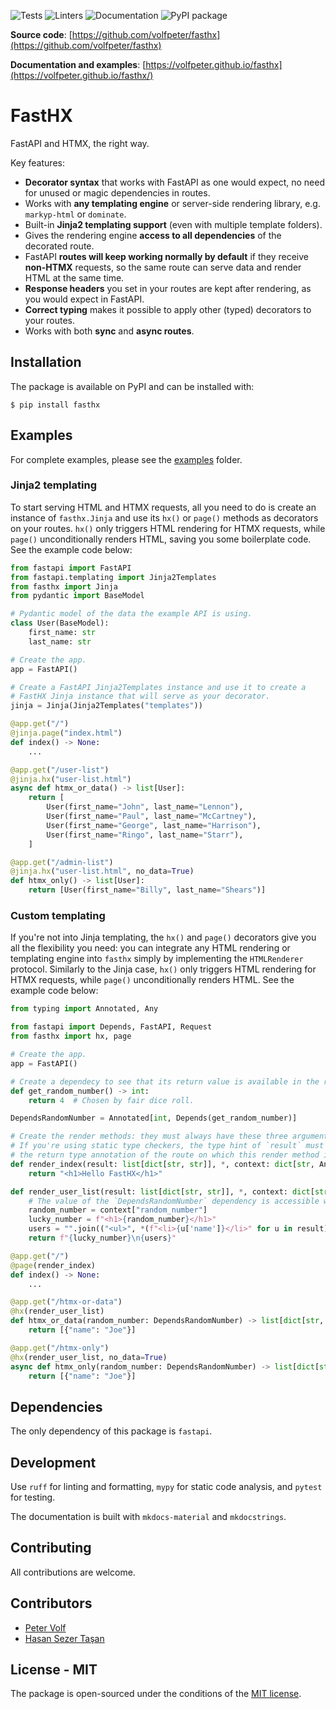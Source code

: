 ![Tests](https://github.com/volfpeter/fasthx/actions/workflows/tests.yml/badge.svg)
![Linters](https://github.com/volfpeter/fasthx/actions/workflows/linters.yml/badge.svg)
![Documentation](https://github.com/volfpeter/fasthx/actions/workflows/build-docs.yml/badge.svg)
![PyPI package](https://img.shields.io/pypi/v/fasthx?color=%2334D058&label=PyPI%20Package)

**Source code**: [https://github.com/volfpeter/fasthx](https://github.com/volfpeter/fasthx)

**Documentation and examples**: [https://volfpeter.github.io/fasthx](https://volfpeter.github.io/fasthx/)

# FastHX

FastAPI and HTMX, the right way.

Key features:

- **Decorator syntax** that works with FastAPI as one would expect, no need for unused or magic dependencies in routes.
- Works with **any templating engine** or server-side rendering library, e.g. `markyp-html` or `dominate`.
- Built-in **Jinja2 templating support** (even with multiple template folders).
- Gives the rendering engine **access to all dependencies** of the decorated route.
- FastAPI **routes will keep working normally by default** if they receive **non-HTMX** requests, so the same route can serve data and render HTML at the same time.
- **Response headers** you set in your routes are kept after rendering, as you would expect in FastAPI.
- **Correct typing** makes it possible to apply other (typed) decorators to your routes.
- Works with both **sync** and **async routes**.

## Installation

The package is available on PyPI and can be installed with:

```console
$ pip install fasthx
```

## Examples

For complete examples, please see the [examples](https://github.com/volfpeter/fasthx/tree/main/examples) folder.

### Jinja2 templating

To start serving HTML and HTMX requests, all you need to do is create an instance of `fasthx.Jinja` and use its `hx()` or `page()` methods as decorators on your routes. `hx()` only triggers HTML rendering for HTMX requests, while `page()` unconditionally renders HTML, saving you some boilerplate code. See the example code below:

```python
from fastapi import FastAPI
from fastapi.templating import Jinja2Templates
from fasthx import Jinja
from pydantic import BaseModel

# Pydantic model of the data the example API is using.
class User(BaseModel):
    first_name: str
    last_name: str

# Create the app.
app = FastAPI()

# Create a FastAPI Jinja2Templates instance and use it to create a
# FastHX Jinja instance that will serve as your decorator.
jinja = Jinja(Jinja2Templates("templates"))

@app.get("/")
@jinja.page("index.html")
def index() -> None:
    ...

@app.get("/user-list")
@jinja.hx("user-list.html")
async def htmx_or_data() -> list[User]:
    return [
        User(first_name="John", last_name="Lennon"),
        User(first_name="Paul", last_name="McCartney"),
        User(first_name="George", last_name="Harrison"),
        User(first_name="Ringo", last_name="Starr"),
    ]

@app.get("/admin-list")
@jinja.hx("user-list.html", no_data=True)
def htmx_only() -> list[User]:
    return [User(first_name="Billy", last_name="Shears")]
```

### Custom templating

If you're not into Jinja templating, the `hx()` and `page()` decorators give you all the flexibility you need: you can integrate any HTML rendering or templating engine into `fasthx` simply by implementing the `HTMLRenderer` protocol. Similarly to the Jinja case, `hx()` only triggers HTML rendering for HTMX requests, while `page()` unconditionally renders HTML. See the example code below:

```python
from typing import Annotated, Any

from fastapi import Depends, FastAPI, Request
from fasthx import hx, page

# Create the app.
app = FastAPI()

# Create a dependecy to see that its return value is available in the render function.
def get_random_number() -> int:
    return 4  # Chosen by fair dice roll.

DependsRandomNumber = Annotated[int, Depends(get_random_number)]

# Create the render methods: they must always have these three arguments.
# If you're using static type checkers, the type hint of `result` must match
# the return type annotation of the route on which this render method is used.
def render_index(result: list[dict[str, str]], *, context: dict[str, Any], request: Request) -> str:
    return "<h1>Hello FastHX</h1>"

def render_user_list(result: list[dict[str, str]], *, context: dict[str, Any], request: Request) -> str:
    # The value of the `DependsRandomNumber` dependency is accessible with the same name as in the route.
    random_number = context["random_number"]
    lucky_number = f"<h1>{random_number}</h1>"
    users = "".join(("<ul>", *(f"<li>{u['name']}</li>" for u in result), "</ul>"))
    return f"{lucky_number}\n{users}"

@app.get("/")
@page(render_index)
def index() -> None:
    ...

@app.get("/htmx-or-data")
@hx(render_user_list)
def htmx_or_data(random_number: DependsRandomNumber) -> list[dict[str, str]]:
    return [{"name": "Joe"}]

@app.get("/htmx-only")
@hx(render_user_list, no_data=True)
async def htmx_only(random_number: DependsRandomNumber) -> list[dict[str, str]]:
    return [{"name": "Joe"}]
```

## Dependencies

The only dependency of this package is `fastapi`.

## Development

Use `ruff` for linting and formatting, `mypy` for static code analysis, and `pytest` for testing.

The documentation is built with `mkdocs-material` and `mkdocstrings`.

## Contributing

All contributions are welcome.

## Contributors

- [Peter Volf](https://github.com/volfpeter)
- [Hasan Sezer Taşan](https://github.com/hasansezertasan)

## License - MIT

The package is open-sourced under the conditions of the [MIT license](https://choosealicense.com/licenses/mit/).
